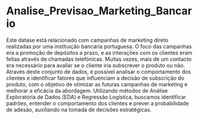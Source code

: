 # Analise_Previsao_Marketing_Bancario

Este datase está relacionado com campanhas de marketing direto realizadas por uma instituição bancária portuguesa. O foco das campanhas era a promoção de depósitos a prazo, e as interações com os clientes eram feitas através de chamadas telefónicas. Muitas vezes, mais de um contacto era necessário para avaliar se o cliente iria subscrever o produto ou não. Através deste conjunto de dados, é possível analisar o comportamento dos clientes e identificar fatores que influenciam a decisão de subscrição do produto, com o objetivo de otimizar as futuras campanhas de marketing e melhorar a eficácia da abordagem. Utilizando métodos de Análise Exploratória de Dados (EDA) e Regressão Logística, buscamos identificar padrões, entender o comportamento dos clientes e prever a probabilidade de adesão, auxiliando na tomada de decisões estratégicas.

